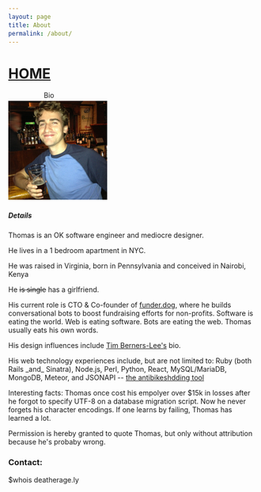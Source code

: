 ```yaml
---
layout: page
title: About
permalink: /about/
---
```

<h1><a href="/">HOME</a></h1>
<div style="width:200px;"><marquee>Bio</marquee></div>
<img src="/images/avatar.jpg" />

<h5>Details</h5>
<p>Thomas is an OK software engineer and mediocre designer. </p>
<p>He lives in a 1 bedroom apartment in NYC.</p>
<p>He was raised in Virginia, born in Pennsylvania and conceived in Nairobi, Kenya</p>
<p>He <span style="text-decoration: line-through;">is single</span> has a girlfriend.</p>
<p>His current role is CTO & Co-founder of <a href="https://funder.dog/">funder.dog</a>, where he builds conversational bots to boost fundraising efforts for non-profits. Software is eating the world. Web is eating software. Bots are eating the web. Thomas usually eats his own words.</p>
<p>His design influences include <a href="https://www.w3.org/People/Berners-Lee/">Tim Berners-Lee's</a> bio.</p>
<p>His web technology experiences include, but are not limited to: Ruby (both Rails _and_ Sinatra), Node.js, Perl, Python, React, MySQL/MariaDB, MongoDB, Meteor, and JSONAPI -- <a href="http://jsonapi.org/">the antibikeshdding tool</a></p>
<p>Interesting facts: Thomas once cost his empolyer over $15k in losses after he forgot to specify UTF-8 on a database migration script. Now he never forgets his character encodings. If one learns by failing, Thomas has learned a lot. </p>
<p>Permission is hereby granted to quote Thomas, but only without attribution because he's probaby wrong.</p>

<h3>Contact:</h3>
$whois deatherage.ly
